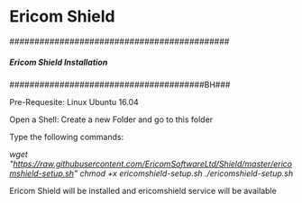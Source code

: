 # Ericom Shield
############################################
#####   Ericom Shield Installation     #####
#######################################BH###

Pre-Requesite: Linux Ubuntu 16.04

Open a Shell:
Create a new Folder and go to this folder

Type the following commands:

*wget "https://raw.githubusercontent.com/EricomSoftwareLtd/Shield/master/ericomshield-setup.sh"*
*chmod +x ericomshield-setup.sh*
*./ericomshield-setup.sh*

Ericom Shield will be installed and ericomshield service will be available 
